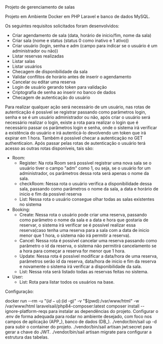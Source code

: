 Projeto de gerenciamento de salas

Projeto em Ambiente Docker em PHP Laravel e banco de dados MySQL.

Os seguintes requisitos solicitados foram desenvolvidos:
 - Criar agendamento de sala (data, horário de inicio/fim, nome da sala)
 - Criar sala (nome e status (status 0 como inativo e 1 ativo))
 - Criar usuário (login, senha e adm (campo para indicar se o usuário é um administrador ou não))
 - Listar reservas realizadas
 - Listar salas
 - Listar usuários
 - Checagem de disponibilidade da sala
 - Validar conflitos de horário antes de inserir o agendamento
 - Cancelar ou editar uma reserva
 - Login de usuário gerando token para validação
 - Criptografia de senha ao inserir no banco de dados
 - Checagem de autenticação do usuário

Para realizar qualquer ação será necessário de um usuário, nas rotas de autenticação é possível se registrar passando como parâmetros login, senha e se é um usuário administrador ou não, após criar o usuário será necessário realizar o login, existe a rota para realizar o login que é necessário passar os parâmetros login e senha, onde o sistema irá verificar a existência do usuário e irá autenticá-lo devolvendo um token que irá expirar em 1 hora. Também é possível checar a autenticação no GET authenticaion.
Após passar pelas rotas de autenticação o usuário terá acesso as outras rotas disponíveis, tais são:
 - Room:
     - Register: Na rota Room será possível registrar uma nova sala se o usuário tiver o campo "adm" como 1, ou seja, se o usuário for um administrador, os parâmetros dessa rota será apenas o nome da sala.
     - checkRoom: Nessa rota o usuário verifica a disponibilidade dessa sala, passando como parâmetros o nome da sala, a data e horário de inicio e fim da possível reserva
     - List: Nessa rota o usuário consegue olhar todas as salas existentes no sistema
 - Booking:
     - Create: Nessa rota o usuário pode criar uma reserva, passando como parâmetro o nome da sala e a data e hora que gostaria de reservar, o sistema irá verificar se é possível realizar essa reserva(caso tenha uma reserva para a sala com a data de inicio menor que 1 hora, o sistema não irá permitir a reserva).
     - Cancel: Nessa rota é possível cancelar uma reserva passando como parâmetro o id da reserva, o sistema não permitirá cancelamento se a hora para começar a reserva for menor que 1 hora.
     - Update: Nessa rota é possível modificar a data/hora de uma reserva, parâmetros serão id da reserva, data/hora de inicio e fim da reserva e novamente o sistema irá verificar a disponibilidade da sala.
     - List: Nessa rota será listado todas as reservas feitas no sistema.
 - User:
     - List: Rota para listar todos os usuários na base.

Configuração:

docker run --rm -u "$(id -u):$(id -g)" -v "$(pwd):/var/www/html" -w /var/www/html laravelsail/php84-composer:latest composer install --ignore-platform-reqs para instalar as dependências do projeto.
Configurar o .env de forma adequada para rodar no ambiente desejado, com foco nos campos de aplicação (APP_), banco de dados (DB_).
./vendor/bin/sail up -d para subir o container do projeto.
./vendor/bin/sail artisan jwt:secret para gerar a chave do JWT.
./vendor/bin/sail artisan migrate para configurar a estrutura das tabelas.
